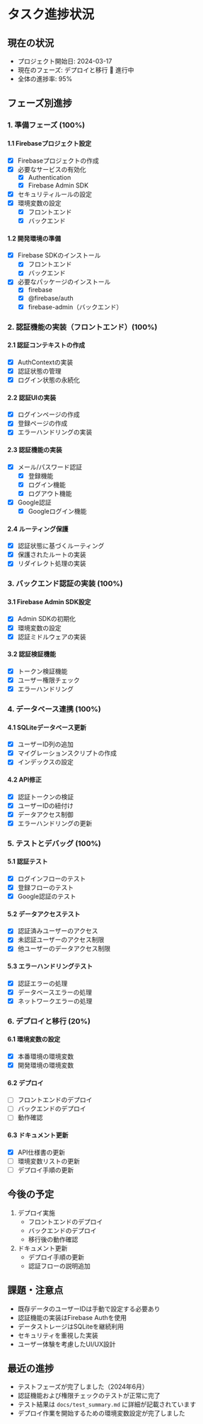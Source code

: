 # タスク進捗状況

## 現在の状況
- プロジェクト開始日: 2024-03-17
- 現在のフェーズ: デプロイと移行 🚀 進行中
- 全体の進捗率: 95%

## フェーズ別進捗

### 1. 準備フェーズ (100%)
#### 1.1 Firebaseプロジェクト設定
- [x] Firebaseプロジェクトの作成
- [x] 必要なサービスの有効化
  - [x] Authentication
  - [x] Firebase Admin SDK
- [x] セキュリティルールの設定
- [x] 環境変数の設定
  - [x] フロントエンド
  - [x] バックエンド

#### 1.2 開発環境の準備
- [x] Firebase SDKのインストール
  - [x] フロントエンド
  - [x] バックエンド
- [x] 必要なパッケージのインストール
  - [x] firebase
  - [x] @firebase/auth
  - [x] firebase-admin（バックエンド）

### 2. 認証機能の実装（フロントエンド）(100%)
#### 2.1 認証コンテキストの作成
- [x] AuthContextの実装
- [x] 認証状態の管理
- [x] ログイン状態の永続化

#### 2.2 認証UIの実装
- [x] ログインページの作成
- [x] 登録ページの作成
- [x] エラーハンドリングの実装

#### 2.3 認証機能の実装
- [x] メール/パスワード認証
  - [x] 登録機能
  - [x] ログイン機能
  - [x] ログアウト機能
- [x] Google認証
  - [x] Googleログイン機能

#### 2.4 ルーティング保護
- [x] 認証状態に基づくルーティング
- [x] 保護されたルートの実装
- [x] リダイレクト処理の実装

### 3. バックエンド認証の実装 (100%)
#### 3.1 Firebase Admin SDK設定
- [x] Admin SDKの初期化
- [x] 環境変数の設定
- [x] 認証ミドルウェアの実装

#### 3.2 認証検証機能
- [x] トークン検証機能
- [x] ユーザー権限チェック
- [x] エラーハンドリング

### 4. データベース連携 (100%)
#### 4.1 SQLiteデータベース更新
- [x] ユーザーID列の追加
- [x] マイグレーションスクリプトの作成
- [x] インデックスの設定

#### 4.2 API修正
- [x] 認証トークンの検証
- [x] ユーザーIDの紐付け
- [x] データアクセス制御
- [x] エラーハンドリングの更新

### 5. テストとデバッグ (100%)
#### 5.1 認証テスト
- [x] ログインフローのテスト
- [x] 登録フローのテスト
- [x] Google認証のテスト

#### 5.2 データアクセステスト
- [x] 認証済みユーザーのアクセス
- [x] 未認証ユーザーのアクセス制限
- [x] 他ユーザーのデータアクセス制限

#### 5.3 エラーハンドリングテスト
- [x] 認証エラーの処理
- [x] データベースエラーの処理
- [x] ネットワークエラーの処理

### 6. デプロイと移行 (20%)
#### 6.1 環境変数の設定
- [x] 本番環境の環境変数
- [x] 開発環境の環境変数

#### 6.2 デプロイ
- [ ] フロントエンドのデプロイ
- [ ] バックエンドのデプロイ
- [ ] 動作確認

#### 6.3 ドキュメント更新
- [x] API仕様書の更新
- [ ] 環境変数リストの更新
- [ ] デプロイ手順の更新

## 今後の予定
1. デプロイ実施
   - フロントエンドのデプロイ
   - バックエンドのデプロイ
   - 移行後の動作確認
2. ドキュメント更新
   - デプロイ手順の更新
   - 認証フローの説明追加

## 課題・注意点
- 既存データのユーザーIDは手動で設定する必要あり
- 認証機能の実装はFirebase Authを使用
- データストレージはSQLiteを継続利用
- セキュリティを重視した実装
- ユーザー体験を考慮したUI/UX設計

## 最近の進捗
- テストフェーズが完了しました（2024年6月）
- 認証機能および権限チェックのテストが正常に完了
- テスト結果は `docs/test_summary.md` に詳細が記載されています
- デプロイ作業を開始するための環境変数設定が完了しました 